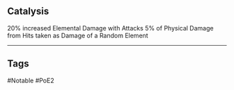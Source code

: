 ## Catalysis
20% increased Elemental Damage with Attacks
5% of Physical Damage from Hits taken as Damage of a Random Element

---
## Tags
#Notable
#PoE2
